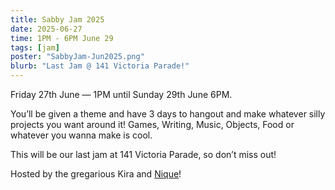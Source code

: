 ```yaml
---
title: Sabby Jam 2025
date: 2025-06-27
time: 1PM - 6PM June 29
tags: [jam]
poster: "SabbyJam-Jun2025.png"
blurb: "Last Jam @ 141 Victoria Parade!"
---
```


Friday 27th June — 1PM until Sunday 29th June 6PM.

You’ll be given a theme and have 3 days to hangout and make whatever silly projects you want around it! Games, Writing, Music, Objects, Food or whatever you wanna make is cool. 

This will be our last jam at 141 Victoria Parade, so don’t miss out!

Hosted by the gregarious Kira and [Nique](https://tritake.com/)!